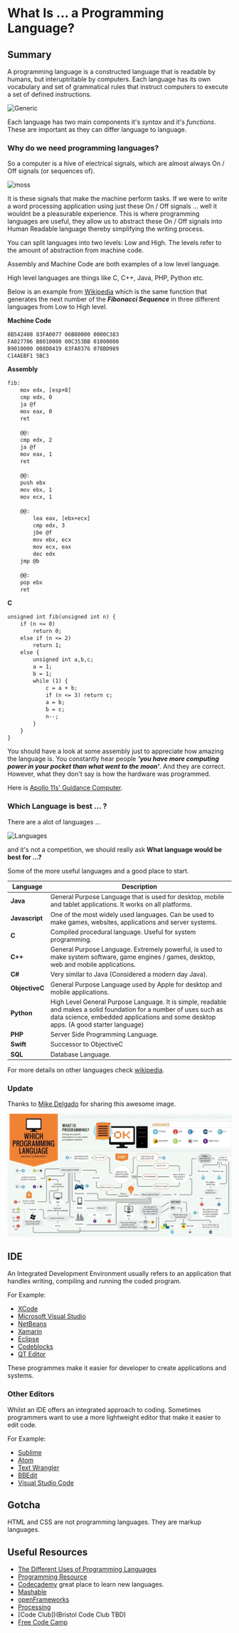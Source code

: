 What Is ... a Programming Language?
===

## Summary

A programming language is a constructed language that is readable by humans, but interuptritable by computers. Each language has its own vocabulary and set of grammatical rules that instruct computers to execute a set of defined instructions.

![Generic](https://media.giphy.com/media/10zxDv7Hv5RF9C/giphy.gif 'generic')

Each language has two main components it's *syntax* and it's *functions*. These are important as they can differ language to language.

### Why do we need programming languages?

So a computer is a hive of electrical signals, which are almost always On / Off signals (or sequences of). 

![moss](https://media.giphy.com/media/13HgwGsXF0aiGY/giphy.gif 'moss')

It is these signals that make the machine perform tasks. If we were to write a word processing application using just these On / Off signals ... well it wouldnt be a pleasurable experience. This is where programming languages are useful, they allow us to abstract these On / Off signals into Human Readable language thereby simplifying the writing process.

You can split languages into two levels: Low and High.
The levels refer to the amount of abstraction from machine code. 

Assembly and Machine Code are both examples of a low level language. 

High level languages are things like C, C++, Java, PHP, Python etc.

Below is an example from [Wikipedia](https://en.wikipedia.org/wiki/Low-level_programming_language) which is the same function that generates the next number of the ***Fibonacci Sequence*** in three different languages from Low to High level.

**Machine Code**

~~~
8B542408 83FA0077 06B80000 0000C383
FA027706 B8010000 00C353BB 01000000
B9010000 008D0419 83FA0376 078BD989
C14AEBF1 5BC3
~~~

**Assembly**

~~~
fib:
    mov edx, [esp+8]
    cmp edx, 0
    ja @f
    mov eax, 0
    ret
    
    @@:
    cmp edx, 2
    ja @f
    mov eax, 1
    ret
    
    @@:
    push ebx
    mov ebx, 1
    mov ecx, 1
    
    @@:
        lea eax, [ebx+ecx]
        cmp edx, 3
        jbe @f
        mov ebx, ecx
        mov ecx, eax
        dec edx
    jmp @b
    
    @@:
    pop ebx
    ret
~~~

**C**

~~~
unsigned int fib(unsigned int n) {
    if (n <= 0)
        return 0;
    else if (n <= 2)
        return 1;
    else {
        unsigned int a,b,c;
        a = 1;
        b = 1;
        while (1) {
            c = a + b;
            if (n <= 3) return c;
            a = b;
            b = c;
            n--;
        }
    }
}
~~~

You should have a look at some assembly just to appreciate how amazing the language is. You constantly hear people ***'you have more computing power in your pocket than what went to the moon'***. And they are correct. However, what they don't say is how the hardware was programmed. 

Here is [Apollo 11s' Guidance Computer](https://github.com/chrislgarry/Apollo-11/).

### Which Language is best ... ?

There are a alot of languages ... 

![Languages](../images/languages.gif "Languages")

and it's not a competition, we should really ask **What language would be best for ...?**

Some of the more useful languages and a good place to start.

Language | Description
--- | --- 
**Java** | General Purpose Language that is used for desktop, mobile and tablet applications. It works on all platforms. 
**Javascript** | One of the most widely used languages. Can be used to make games, websites, applications and server systems.
**C** | Compiled procedural language. Useful for system programming.
**C++** | General Purpose Language. Extremely powerful, is used to make system software, game engines / games, desktop, web and mobile applications.
**C#** | Very similar to Java (Considered a modern day Java).
**ObjectiveC** | General Purpose Language used by Apple for desktop and mobile applications.
**Python** | High Level General Purpose Language. It is simple, readable and makes a solid foundation for a number of uses such as data science, embedded applications and some desktop apps. (A good starter language)
**PHP** | Server Side Programming Language. 
**Swift** | Successor to ObjectiveC
**SQL** | Database Language.

For more details on other languages check [wikipedia](https://en.wikipedia.org/wiki/List_of_programming_languages).

### Update
Thanks to [Mike Delgado](https://twitter.com/mikedelgado/status/937335285855133697) for sharing this awesome image.

![What Language](../images/WhichProgramming.jpg 'What Language')


## IDE

An Integrated Development Environment usually refers to an application that handles writing, compiling and running the coded program.  

For Example:

* [XCode](https://developer.apple.com/xcode/)
* [Microsoft Visual Studio](https://www.visualstudio.com/)
* [NetBeans](https://netbeans.org/)
* [Xamarin](https://www.xamarin.com/)
* [Eclipse](https://www.eclipse.org/)
* [Codeblocks](http://www.codeblocks.org/)
* [QT Editor](https://www.qt.io/)

These programmes make it easier for developer to create applications and systems.

### Other Editors

Whilst an IDE offers an integrated approach to coding. Sometimes programmers want to use a more lightweight editor that make it easier to edit code.

For Example:

* [Sublime](https://www.sublimetext.com/)
* [Atom](https://atom.io/)
* [Text Wrangler](https://itunes.apple.com/gb/app/textwrangler/id404010395?mt=12)
* [BBEdit](https://www.barebones.com/products/bbedit/)
* [Visual Studio Code](https://code.visualstudio.com/)

## Gotcha

HTML and CSS are not programming languages. They are markup languages.

## Useful Resources

* [The Different Uses of Programming Languages](https://9gag.com/gag/aDwN219/the-different-uses-of-programming-languages)
* [Programming Resource](http://programming-motherfucker.com/become.html)
* [Codecademy](https://www.codecademy.com/) great place to learn new languages.
* [Mashable](http://mashable.com/2014/01/21/learn-programming-languages/#OuiGgabTSaqB)
* [openFrameworks](http://openframeworks.cc/)
* [Processing](https://processing.org/)
* [Code Club])(Bristol Code Club TBD)
* [Free Code Camp](https://medium.freecodecamp.org/)
